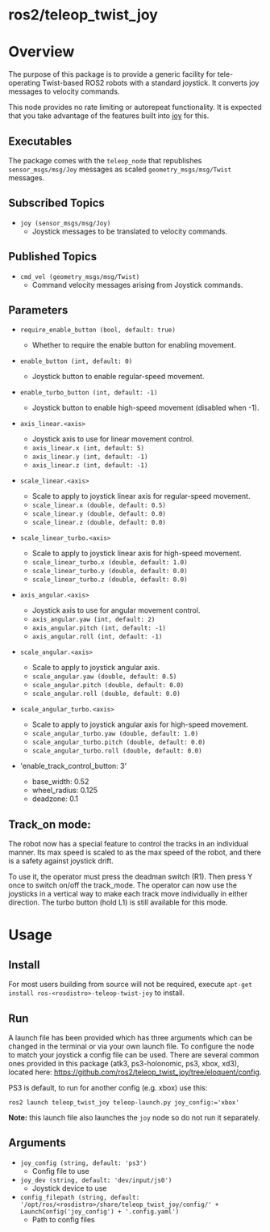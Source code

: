 ros2/teleop_twist_joy
================

# Overview
The purpose of this package is to provide a generic facility for tele-operating Twist-based ROS2 robots with a standard joystick. 
It converts joy messages to velocity commands.

This node provides no rate limiting or autorepeat functionality. It is expected that you take advantage of the features built into [joy](https://index.ros.org/p/joy/github-ros-drivers-joystick_drivers/#foxy) for this.

## Executables
The package comes with the `teleop_node` that republishes `sensor_msgs/msg/Joy` messages as scaled `geometry_msgs/msg/Twist` messages.

## Subscribed Topics
- `joy (sensor_msgs/msg/Joy)`
  - Joystick messages to be translated to velocity commands.

## Published Topics
- `cmd_vel (geometry_msgs/msg/Twist)`
  - Command velocity messages arising from Joystick commands.

## Parameters
- `require_enable_button (bool, default: true)`
  - Whether to require the enable button for enabling movement.

- `enable_button (int, default: 0)`
  - Joystick button to enable regular-speed movement.
  
- `enable_turbo_button (int, default: -1)`
  - Joystick button to enable high-speed movement (disabled when -1).

- `axis_linear.<axis>`
  - Joystick axis to use for linear movement control.
  - `axis_linear.x (int, default: 5)`
  - `axis_linear.y (int, default: -1)`
  - `axis_linear.z (int, default: -1)`

- `scale_linear.<axis>`
  - Scale to apply to joystick linear axis for regular-speed movement.
  - `scale_linear.x (double, default: 0.5)`
  - `scale_linear.y (double, default: 0.0)`
  - `scale_linear.z (double, default: 0.0)`

- `scale_linear_turbo.<axis>`
  - Scale to apply to joystick linear axis for high-speed movement.
  - `scale_linear_turbo.x (double, default: 1.0)`
  - `scale_linear_turbo.y (double, default: 0.0)`
  - `scale_linear_turbo.z (double, default: 0.0)`

- `axis_angular.<axis>`
  - Joystick axis to use for angular movement control.
  - `axis_angular.yaw (int, default: 2)`
  - `axis_angular.pitch (int, default: -1)`
  - `axis_angular.roll (int, default: -1)`
  
- `scale_angular.<axis>`
  - Scale to apply to joystick angular axis.
  - `scale_angular.yaw (double, default: 0.5)`
  - `scale_angular.pitch (double, default: 0.0)`
  - `scale_angular.roll (double, default: 0.0)`
  
- `scale_angular_turbo.<axis>`
  - Scale to apply to joystick angular axis for high-speed movement.
  - `scale_angular_turbo.yaw (double, default: 1.0)`
  - `scale_angular_turbo.pitch (double, default: 0.0)`
  - `scale_angular_turbo.roll (double, default: 0.0)`
    
- 'enable_track_control_button: 3'
  - base_width: 0.52 
  - wheel_radius: 0.125 
  - deadzone: 0.1
 
## Track_on mode:
    
The robot now has a special feature to control the tracks in an individual manner. Its max speed is scaled to as the max speed of the robot, and there is a safety against joystick drift.

To use it, the operator must press the deadman switch (R1). Then press Y once to switch on/off the track_mode. The operator can now use the joysticks in a vertical way to make each track move individually in either direction. The turbo button (hold L1) is still available for this mode.

  


# Usage

## Install
For most users building from source will not be required, execute `apt-get install ros-<rosdistro>-teleop-twist-joy` to install.

## Run
A launch file has been provided which has three arguments which can be changed in the terminal or via your own launch file.
To configure the node to match your joystick a config file can be used. 
There are several common ones provided in this package (atk3, ps3-holonomic, ps3, xbox, xd3), located here: https://github.com/ros2/teleop_twist_joy/tree/eloquent/config.

PS3 is default, to run for another config (e.g. xbox) use this:
````
ros2 launch teleop_twist_joy teleop-launch.py joy_config:='xbox'
````

__Note:__ this launch file also launches the `joy` node so do not run it separately.


## Arguments
- `joy_config (string, default: 'ps3')`
  - Config file to use
- `joy_dev (string, default: 'dev/input/js0')`
  - Joystick device to use
- `config_filepath (string, default: '/opt/ros/<rosdistro>/share/teleop_twist_joy/config/' + LaunchConfig('joy_config') + '.config.yaml')`
  - Path to config files
